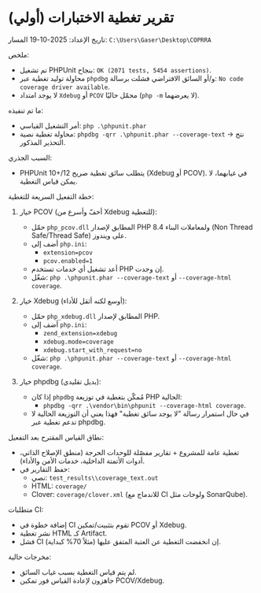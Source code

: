 # تقرير تغطية الاختبارات (أولي)

تاريخ الإعداد: 2025-10-19
المسار: `C:\Users\Gaser\Desktop\COPRRA`

ملخص:
- تم تشغيل PHPUnit بنجاح: `OK (2071 tests, 5454 assertions)`.
- محاولة توليد تغطية عبر `phpdbg` و/أو السائق الافتراضي فشلت برسالة: `No code coverage driver available`.
- لا يوجد امتداد `Xdebug` أو `PCOV` محمّل حاليًا (`php -m` لا يعرضهما).

ما تم تنفيذه:
- أمر التشغيل القياسي: `php .\phpunit.phar`
- محاولة تغطية نصية: `phpdbg -qrr .\phpunit.phar --coverage-text` -> نتج التحذير المذكور.

السبب الجذري:
- PHPUnit 10+/12 يتطلب سائق تغطية صريح (Xdebug أو PCOV). في غيابهما، لا يمكن قياس التغطية.

خطة التفعيل السريعة للتغطية:
1) خيار PCOV (أخفّ وأسرع من Xdebug للتغطية):
   - حمّل `php_pcov.dll` المطابق لإصدار PHP 8.4 ولمعاملات البناء (Non Thread Safe/Thread Safe) على ويندوز.
   - أضف إلى `php.ini`:
     - `extension=pcov`
     - `pcov.enabled=1`
   - أعد تشغيل أي خدمات تستخدم PHP إن وجدت.
   - شغّل: `php .\phpunit.phar --coverage-text` أو `--coverage-html coverage`.

2) خيار Xdebug (أوسع لكنه أثقل للأداء):
   - حمّل `php_xdebug.dll` المطابق لإصدار PHP.
   - أضف إلى `php.ini`:
     - `zend_extension=xdebug`
     - `xdebug.mode=coverage`
     - `xdebug.start_with_request=no`
   - شغّل: `php .\phpunit.phar --coverage-text` أو `--coverage-html coverage`.

3) خيار phpdbg (بديل تقليدي):
   - إذا كان `phpdbg` مُمكّن بتغطية في توزيعة PHP الحالية:
     - `phpdbg -qrr .\vendor\bin\phpunit --coverage-html coverage`.
   - في حال استمرار رسالة "لا يوجد سائق تغطية" فهذا يعني أن التوزيعة الحالية لا تدعم تغطية عبر phpdbg.

نطاق القياس المقترح بعد التفعيل:
- تغطية عامة للمشروع + تقارير مفصّلة للوحدات الحرجة (منطق الإصلاح الذاتي، أدوات الأتمتة الداخلية، خدمات الأمن والأداء).
- حفظ التقارير في:
  - نصي: `test_results\\coverage_text.out`
  - HTML: `coverage/`
  - Clover: `coverage/clover.xml` (للاندماج مع CI ولوحات مثل SonarQube).

متطلبات CI:
- إضافة خطوة في CI تقوم بتثبيت/تمكين PCOV أو Xdebug.
- نشر تغطية HTML كـ Artifact.
- فشل CI إن انخفضت التغطية عن العتبة المتفق عليها (مثلاً 70% كبداية).

مخرجات حالية:
- لم يتم قياس التغطية بسبب غياب السائق.
- جاهزون لإعادة القياس فور تمكين PCOV/Xdebug.
